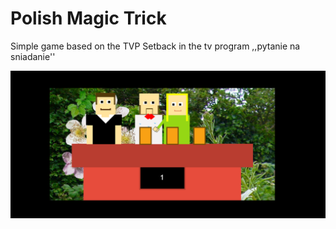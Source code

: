# Polish Magic Trick
Simple game based on the TVP Setback in the tv program ,,pytanie na sniadanie''

![Game screen](./gameView.png)